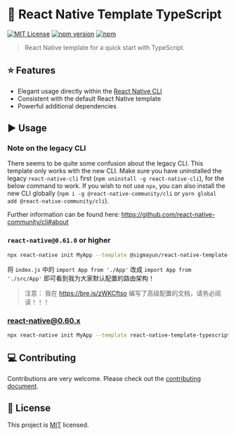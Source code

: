 # :space_invader: React Native Template TypeScript

[![MIT License](https://img.shields.io/badge/License-MIT-blue.svg)](https://opensource.org/licenses/MIT)
[![npm version](https://img.shields.io/npm/v/@sigmayun/react-native-template-typescript.svg)](https://badge.fury.io/js/@sigmayun/react-native-template-typescript)
[![npm](https://img.shields.io/npm/dt/@sigmayun/react-native-template-typescript.svg)](https://www.npmjs.com/package/@sigmayun/react-native-template-typescript)

> React Native template for a quick start with TypeScript.

## :star: Features

- Elegant usage directly within the [React Native CLI](https://github.com/react-native-community/cli)
- Consistent with the default React Native template
- Powerful additional dependencies

## :arrow_forward: Usage

### Note on the legacy CLI
There seems to be quite some confusion about the legacy CLI. This template only works with the new CLI. Make sure you have uninstalled the legacy `react-native-cli` first (`npm uninstall -g react-native-cli`), for the below command to work. If you wish to not use `npx`, you can also install the new CLI globally (`npm i -g @react-native-community/cli` or `yarn global add @react-native-community/cli`).

Further information can be found here: https://github.com/react-native-community/cli#about

### `react-native@0.61.0` or higher

```sh
npx react-native init MyApp --template @sigmayun/react-native-template-typescript
```

将 `index.js` 中的 `import App from './App'` 改成 `import App from './src/App'` 即可看到我为大家默认配置的路由架构！

> 注意： 我在 https://bre.is/zWKCftso 编写了高级配置的文档，请务必阅读！！！

### react-native@0.60.x

```sh
npx react-native init MyApp --template react-native-template-typescript@6.2.0
```

## :computer: Contributing

Contributions are very welcome. Please check out the [contributing document](CONTRIBUTING.md).

## :bookmark: License

This project is [MIT](LICENSE) licensed.
